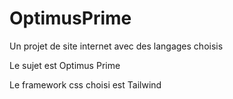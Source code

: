 # OptimusPrime

Un projet de site internet avec des langages choisis

Le sujet est Optimus Prime

Le framework css choisi est Tailwind

